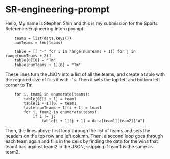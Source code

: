 # SR-engineering-prompt

Hello, My name is Stephen Shin and this is my submission for the Sports Reference Engineering Intern prompt

```
    teams = list(data.keys())
    numTeams = len(teams)

    table = [[ "-" for i in range(numTeams + 1)] for j in range(numTeams + 2)]
    table[0][0] = "Tm"
    table[numTeams + 1][0] = "Tm"
```
These lines turn the JSON into a list of all the teams, and create a table with the required size of fills it with -'s. Then it sets the top left and bottom left corner to Tm
```
    for i, team1 in enumerate(teams):
        table[0][i + 1] = team1
        table[i + 1][0] = team1
        table[numTeams + 1][i + 1] = team1
        for j, team2 in enumerate(teams):
            if i != j:
                table[i + 1][j + 1] = data[team1][team2]["W"]
```
Then, the lines above first loop through the list of teams and sets the headers on the top row and left column. Then, a second loop goes through each team again and fills in the cells by finding the data for the wins that team1 has against team2 in the JSON, skipping if team1 is the same as team2.
